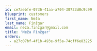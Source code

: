 ```yaml
---
id: ce7aebfe-0736-41aa-a704-30723d0c9c99
blueprint: customers
first_name: Neža
last_name: Finžgar
email: neza.finzgar@gmail.com
title: 'Neža Finžgar'
orders:
  - a27c07bf-4f1b-493e-9f5a-74cff6e83225
---
```


